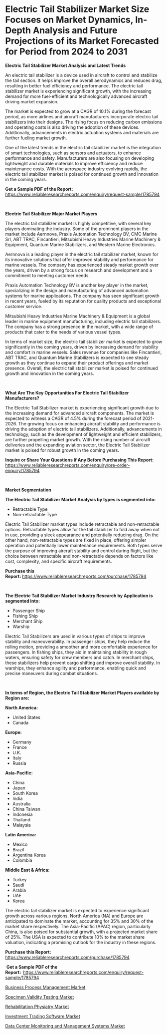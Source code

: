 <p><h1>Electric Tail Stabilizer Market Size Focuses on Market Dynamics, In-Depth Analysis and Future Projections of its Market Forecasted for Period from 2024 to 2031</h1></p><p><strong>Electric Tail Stabilizer Market Analysis and Latest Trends</strong></p>
<p><p>An electric tail stabilizer is a device used in aircraft to control and stabilize the tail section. It helps improve the overall aerodynamics and reduces drag, resulting in better fuel efficiency and performance. The electric tail stabilizer market is experiencing significant growth, with the increasing demand for more fuel-efficient and technologically advanced aircraft driving market expansion.</p><p>The market is expected to grow at a CAGR of 10.1% during the forecast period, as more airlines and aircraft manufacturers incorporate electric tail stabilizers into their designs. The rising focus on reducing carbon emissions and operating costs is also driving the adoption of these devices. Additionally, advancements in electric actuation systems and materials are further fueling market growth.</p><p>One of the latest trends in the electric tail stabilizer market is the integration of smart technologies, such as sensors and actuators, to enhance performance and safety. Manufacturers are also focusing on developing lightweight and durable materials to improve efficiency and reduce maintenance costs. With the aerospace industry evolving rapidly, the electric tail stabilizer market is poised for continued growth and innovation in the coming years.</p></p>
<p><strong>Get a Sample PDF of the Report:&nbsp;</strong> <a href="https://www.reliableresearchreports.com/enquiry/request-sample/1785794">https://www.reliableresearchreports.com/enquiry/request-sample/1785794</a></p>
<p>&nbsp;</p>
<p><strong>Electric Tail Stabilizer Major Market Players</strong></p>
<p><p>The electric tail stabilizer market is highly competitive, with several key players dominating the industry. Some of the prominent players in the market include Aernnova, Praxis Automation Technology BV, CMC Marine Srl, ABT TRAC, Fincantieri, Mitsubishi Heavy Industries Marine Machinery & Equipment, Quantum Marine Stabilizers, and Western Marine Electronics.</p><p>Aernnova is a leading player in the electric tail stabilizer market, known for its innovative solutions that offer improved stability and performance for marine vessels. The company has experienced steady market growth over the years, driven by a strong focus on research and development and a commitment to meeting customer needs.</p><p>Praxis Automation Technology BV is another key player in the market, specializing in the design and manufacturing of advanced automation systems for marine applications. The company has seen significant growth in recent years, fueled by its reputation for quality products and exceptional customer service.</p><p>Mitsubishi Heavy Industries Marine Machinery & Equipment is a global leader in marine equipment manufacturing, including electric tail stabilizers. The company has a strong presence in the market, with a wide range of products that cater to the needs of various vessel types.</p><p>In terms of market size, the electric tail stabilizer market is expected to grow significantly in the coming years, driven by increasing demand for stability and comfort in marine vessels. Sales revenue for companies like Fincantieri, ABT TRAC, and Quantum Marine Stabilizers is expected to see steady growth as they continue to expand their product offerings and market presence. Overall, the electric tail stabilizer market is poised for continued growth and innovation in the coming years.</p></p>
<p>&nbsp;</p>
<p><strong>What Are The Key Opportunities For Electric Tail Stabilizer Manufacturers?</strong></p>
<p><p>The Electric Tail Stabilizer market is experiencing significant growth due to the increasing demand for advanced aircraft components. The market is expected to witness a CAGR of 4.5% during the forecast period of 2021-2026. The growing focus on enhancing aircraft stability and performance is driving the adoption of electric tail stabilizers. Additionally, advancements in technology, such as the development of lightweight and efficient stabilizers, are further propelling market growth. With the rising number of aircraft deliveries and the expanding aviation sector, the Electric Tail Stabilizer market is poised for robust growth in the coming years.</p></p>
<p><strong>Inquire or Share Your Questions If Any Before Purchasing This Report:</strong> <a href="https://www.reliableresearchreports.com/enquiry/pre-order-enquiry/1785794">https://www.reliableresearchreports.com/enquiry/pre-order-enquiry/1785794</a></p>
<p>&nbsp;</p>
<p><strong>Market Segmentation</strong></p>
<p><strong>The Electric Tail Stabilizer Market Analysis by types is segmented into:</strong></p>
<p><ul><li>Retractable Type</li><li>Non-retractable Type</li></ul></p>
<p><p>Electric Tail Stabilizer market types include retractable and non-retractable options. Retractable types allow for the tail stabilizer to fold away when not in use, providing a sleek appearance and potentially reducing drag. On the other hand, non-retractable types are fixed in place, offering simpler operation and potentially lower maintenance requirements. Both types serve the purpose of improving aircraft stability and control during flight, but the choice between retractable and non-retractable depends on factors like cost, complexity, and specific aircraft requirements.</p></p>
<p><strong>Purchase this Report:&nbsp;</strong><a href="https://www.reliableresearchreports.com/purchase/1785794">https://www.reliableresearchreports.com/purchase/1785794</a></p>
<p>&nbsp;</p>
<p><strong>The Electric Tail Stabilizer Market Industry Research by Application is segmented into:</strong></p>
<p><ul><li>Passenger Ship</li><li>Fishing Ship</li><li>Merchant Ship</li><li>Warship</li></ul></p>
<p><p>Electric Tail Stabilizers are used in various types of ships to improve stability and maneuverability. In passenger ships, they help reduce the rolling motion, providing a smoother and more comfortable experience for passengers. In fishing ships, they aid in maintaining stability in rough waters, ensuring safety for crew members and catch. In merchant ships, these stabilizers help prevent cargo shifting and improve overall stability. In warships, they enhance agility and performance, enabling quick and precise maneuvers during combat situations.</p></p>
<p>&nbsp;</p>
<p><strong>In terms of Region, the Electric Tail Stabilizer Market Players available by Region are:</strong></p>
<p>
    <p> <strong> North America: </strong>
        <ul>
            <li>United States</li>
            <li>Canada</li>
        </ul>
        </p> 
    <p> <strong> Europe: </strong>
        <ul>
            <li>Germany</li>
            <li>France</li>
            <li>U.K.</li>
            <li>Italy</li>
            <li>Russia</li>
        </ul>
        </p> 
    <p> <strong> Asia-Pacific: </strong>
        <ul>
            <li>China</li>
            <li>Japan</li>
            <li>South Korea</li>
            <li>India</li>
            <li>Australia</li>
            <li>China Taiwan</li>
            <li>Indonesia</li>
            <li>Thailand</li>
            <li>Malaysia</li>
        </ul>
        </p> 
    <p> <strong> Latin America: </strong>
        <ul>
            <li>Mexico</li>
            <li>Brazil</li>
            <li>Argentina Korea</li>
            <li>Colombia</li>
        </ul>
        </p> 
    <p> <strong> Middle East & Africa: </strong>
        <ul>
            <li>Turkey</li>
            <li>Saudi</li>
            <li>Arabia</li>
            <li>UAE</li>
            <li>Korea</li>
        </ul>
    </p>
    </p>
<p><p>The electric tail stabilizer market is expected to experience significant growth across various regions. North America (NA) and Europe are anticipated to dominate the market, accounting for 35% and 30% of the market share respectively. The Asia-Pacific (APAC) region, particularly China, is also poised for substantial growth, with a projected market share of 25%. The USA is expected to contribute 10% to the market share valuation, indicating a promising outlook for the industry in these regions.</p></p>
<p><strong>Purchase this Report: </strong><a href="https://www.reliableresearchreports.com/purchase/1785794">https://www.reliableresearchreports.com/purchase/1785794</a></p>
<p>&nbsp;<strong>Get a Sample PDF of the Report:&nbsp;&nbsp;</strong><a href="https://www.reliableresearchreports.com/enquiry/request-sample/1785794">https://www.reliableresearchreports.com/enquiry/request-sample/1785794</a></p>
<p><strong></strong></p>
<p><p><a href="https://medium.com/@linneahilll6456/business-process-management-market-size-market-outlook-and-market-forecast-2024-to-2031-f51bf94f72ad">Business Process Management Market</a></p><p><a href="https://medium.com/@linneahilll6456/specimen-validity-testing-nbsp-market-focuses-on-market-share-size-and-projected-forecast-till-671e820f4892">Specimen Validity Testing Market</a></p><p><a href="https://github.com/brenzgnarento/Market-Research-Report-List-1/blob/main/rehabilitation-physiatry-market.md">Rehabilitation Physiatry Market</a></p><p><a href="https://medium.com/@dariusferry634/analyzing-investment-trading-software-market-global-industry-perspective-and-forecast-2024-to-a948cd672669">Investment Trading Software Market</a></p><p><a href="https://github.com/jerrycopelandthomaswsqd8q/Market-Research-Report-List-1/blob/main/data-center-monitoring-and-management-systems-market.md">Data Center Monitoring and Management Systems Market</a></p></p>